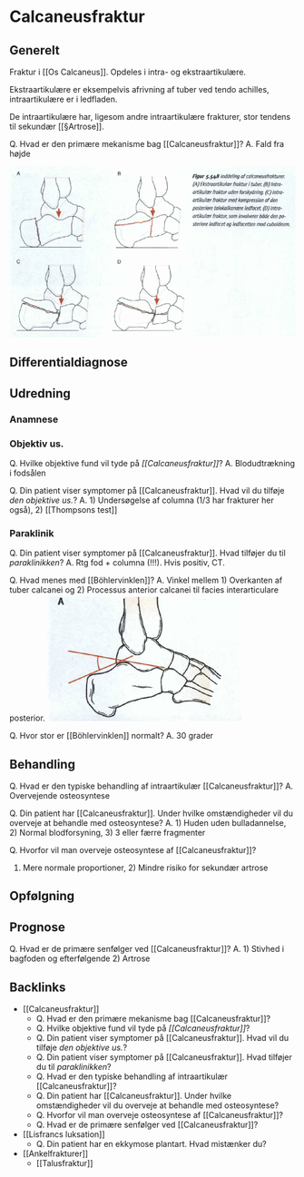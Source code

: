 # Calcaneusfraktur
## Generelt
Fraktur i [[Os Calcaneus]]. Opdeles i intra- og ekstraartikulære. 

Ekstraartikulære er eksempelvis afrivning af tuber ved tendo achilles, intraartikulære er i ledfladen. 

De intraartikulære har, ligesom andre intraartikulære frakturer, stor tendens til sekundær [[§Artrose]].

Q. Hvad er den primære mekanisme bag [[Calcaneusfraktur]]?
A. Fald fra højde

![](BearImages/C2B37451-A134-42F8-B55B-4D0538E64A9A-7151-0000145D7FE4C289/4D9D6971-DE5B-47D3-B12D-5A8440209044.png)

## Differentialdiagnose


## Udredning
### Anamnese

### Objektiv us.
Q. Hvilke objektive fund vil tyde på *[[Calcaneusfraktur]]*? 
A. Blodudtrækning i fodsålen

Q. Din patient viser symptomer på [[Calcaneusfraktur]]. Hvad vil du tilføje *den objektive us.*? 
A. 1) Undersøgelse af columna (1/3 har frakturer her også), 2) [[Thompsons test]]

### Paraklinik
Q. Din patient viser symptomer på [[Calcaneusfraktur]]. Hvad tilføjer du til *paraklinikken*? 
A. Rtg fod + columna (!!!). Hvis positiv, CT.

Q. Hvad menes med [[Böhlervinklen]]?
A. Vinkel mellem 1) Overkanten af tuber calcanei og 2) Processus anterior calcanei til facies interarticulare posterior.
![](BearImages/6628D805-3F8D-4B50-B970-46528A52AB07-7151-000014759989C7DE/50E495F0-B0B2-433E-9B52-0A2FA8C1FB1F.png)

Q. Hvor stor er [[Böhlervinklen]] normalt?
A. 30 grader

## Behandling
Q. Hvad er den typiske behandling af intraartikulær [[Calcaneusfraktur]]?
A. Overvejende osteosyntese

Q. Din patient har [[Calcaneusfraktur]]. Under hvilke omstændigheder vil du overveje at behandle med osteosyntese? 
A. 1) Huden uden bulladannelse, 2) Normal blodforsyning, 3) 3 eller færre fragmenter

Q. Hvorfor vil man overveje osteosyntese af [[Calcaneusfraktur]]?
1) Mere normale proportioner, 2) Mindre risiko for sekundær artrose

## Opfølgning


## Prognose
Q. Hvad er de primære senfølger ved [[Calcaneusfraktur]]?
A. 1) Stivhed i bagfoden og efterfølgende 2) Artrose


## Backlinks
* [[Calcaneusfraktur]]
	* Q. Hvad er den primære mekanisme bag [[Calcaneusfraktur]]?
	* Q. Hvilke objektive fund vil tyde på *[[Calcaneusfraktur]]*? 
	* Q. Din patient viser symptomer på [[Calcaneusfraktur]]. Hvad vil du tilføje *den objektive us.*? 
	* Q. Din patient viser symptomer på [[Calcaneusfraktur]]. Hvad tilføjer du til *paraklinikken*? 
	* Q. Hvad er den typiske behandling af intraartikulær [[Calcaneusfraktur]]?
	* Q. Din patient har [[Calcaneusfraktur]]. Under hvilke omstændigheder vil du overveje at behandle med osteosyntese? 
	* Q. Hvorfor vil man overveje osteosyntese af [[Calcaneusfraktur]]?
	* Q. Hvad er de primære senfølger ved [[Calcaneusfraktur]]?
* [[Lisfrancs luksation]]
	* Q. Din patient har en ekkymose plantart. Hvad mistænker du?
* [[Ankelfrakturer]]
	* [[Talusfraktur]]

<!-- #anki/tag/med/Orto #anki/deck/Medicine -->

<!-- {BearID:CE027EB2-9E95-4A94-BE20-F701223A70FB-97624-0000BC8F3196FEAC} -->
